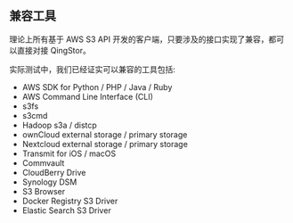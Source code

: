 ---
---

## 兼容工具

理论上所有基于 AWS S3 API 开发的客户端，只要涉及的接口实现了兼容，都可以直接对接 QingStor。

实际测试中，我们已经证实可以兼容的工具包括:

- AWS SDK for Python / PHP / Java / Ruby
- AWS Command Line Interface (CLI)
- s3fs
- s3cmd
- Hadoop s3a / distcp
- ownCloud external storage / primary storage
- Nextcloud external storage / primary storage
- Transmit for iOS / macOS
- Commvault
- CloudBerry Drive
- Synology DSM
- S3 Browser
- Docker Registry S3 Driver
- Elastic Search S3 Driver

